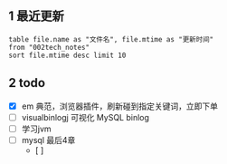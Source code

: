 ## 1 最近更新
```dataview
table file.name as "文件名", file.mtime as "更新时间"
from "002tech_notes"
sort file.mtime desc limit 10
```
## 2 todo
- [x] em 典范，浏览器插件，刷新碰到指定关键词，立即下单
- [ ] visualbinlogj 可视化 MySQL binlog
- [ ] 学习jvm
- [ ] mysql 最后4章
	- [ ] 




